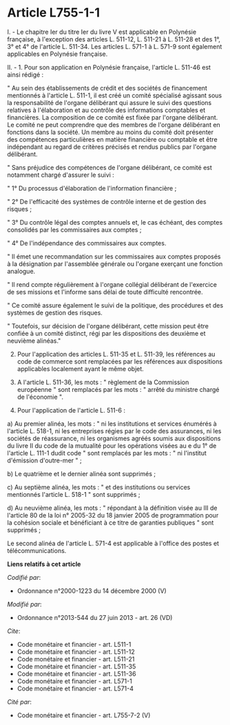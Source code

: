 # Article L755-1-1

I. - Le chapitre Ier du titre Ier du livre V est applicable en Polynésie française, à l'exception des articles L. 511-12, L.
511-21 à L. 511-28 et des 1°, 3° et 4° de l'article L. 511-34. Les articles L. 571-1 à L. 571-9 sont également applicables en
Polynésie française. 

II. - 1. Pour son application en Polynésie française, l'article L. 511-46 est ainsi rédigé :

" Au sein des établissements de crédit et des sociétés de financement mentionnés à l'article L. 511-1, il est créé un comité
spécialisé agissant sous la responsabilité de l'organe délibérant qui assure le suivi des questions relatives à l'élaboration
et au contrôle des informations comptables et financières. La composition de ce comité est fixée par l'organe délibérant. Le
comité ne peut comprendre que des membres de l'organe délibérant en fonctions dans la société. Un membre au moins du comité
doit présenter des compétences particulières en matière financière ou comptable et être indépendant au regard de critères
précisés et rendus publics par l'organe délibérant. 

" Sans préjudice des compétences de l'organe délibérant, ce comité est notamment chargé d'assurer le suivi : 

" 1° Du processus d'élaboration de l'information financière ; 

" 2° De l'efficacité des systèmes de contrôle interne et de gestion des risques ; 

" 3° Du contrôle légal des comptes annuels et, le cas échéant, des comptes consolidés par les commissaires aux comptes ; 

" 4° De l'indépendance des commissaires aux comptes. 

" Il émet une recommandation sur les commissaires aux comptes proposés à la désignation par l'assemblée générale ou l'organe
exerçant une fonction analogue. 

" Il rend compte régulièrement à l'organe collégial délibérant de l'exercice de ses missions et l'informe sans délai de toute
difficulté rencontrée. 

" Ce comité assure également le suivi de la politique, des procédures et des systèmes de gestion des risques. 

" Toutefois, sur décision de l'organe délibérant, cette mission peut être confiée à un comité distinct, régi par les
dispositions des deuxième et neuvième alinéas."

2. Pour l'application des articles L. 511-35 et L. 511-39, les références au code de commerce sont remplacées par les
références aux dispositions applicables localement ayant le même objet.

3. A l'article L. 511-36, les mots : " règlement de la Commission européenne "  sont remplacés par  les mots : " arrêté du
ministre chargé de l'économie ". 

4. Pour l'application de l'article L. 511-6 : 

a) Au premier alinéa, les mots : " ni les institutions et services énumérés à l'article L. 518-1, ni les entreprises régies
par le code des assurances, ni les sociétés de réassurance, ni les organismes agréés soumis aux dispositions du livre II du
code de la mutualité pour les opérations visées au e du 1° de l'article L. 111-1 dudit code  "   sont remplacés par les
mots : " ni l'institut d'émission d'outre-mer " ; 

b) Le quatrième et le dernier alinéa sont supprimés ; 

c) Au septième alinéa, les mots : " et des institutions ou services mentionnés l'article L. 518-1 " sont supprimés ; 

d) Au neuvième alinéa, les mots : " répondant à la définition visée au III de l'article 80 de la loi n° 2005-32 du 18 janvier
2005 de programmation pour la cohésion sociale et bénéficiant à ce titre de garanties publiques " sont supprimés ; 

Le second alinéa de l'article L. 571-4 est applicable à l'office des postes et télécommunications.

**Liens relatifs à cet article**

_Codifié par_:

  - Ordonnance n°2000-1223 du 14 décembre 2000 (V)

_Modifié par_:

  - Ordonnance n°2013-544 du 27 juin 2013 - art. 26 (VD)

_Cite_:

  - Code monétaire et financier - art. L511-1
  - Code monétaire et financier - art. L511-12
  - Code monétaire et financier - art. L511-21
  - Code monétaire et financier - art. L511-35
  - Code monétaire et financier - art. L511-36
  - Code monétaire et financier - art. L571-1
  - Code monétaire et financier - art. L571-4

_Cité par_:

  - Code monétaire et financier - art. L755-7-2 (V)

